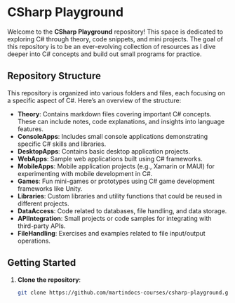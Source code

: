 # CSharp Playground

Welcome to the **CSharp Playground** repository! This space is dedicated to exploring C# through theory, code snippets, and mini projects. The goal of this repository is to be an ever-evolving collection of resources as I dive deeper into C# concepts and build out small programs for practice.

## Repository Structure

This repository is organized into various folders and files, each focusing on a specific aspect of C#. Here’s an overview of the structure:

- **Theory**: Contains markdown files covering important C# concepts. These can include notes, code explanations, and insights into language features.
- **ConsoleApps**: Includes small console applications demonstrating specific C# skills and libraries.
- **DesktopApps**: Contains basic desktop application projects.
- **WebApps**: Sample web applications built using C# frameworks.
- **MobileApps**: Mobile application projects (e.g., Xamarin or MAUI) for experimenting with mobile development in C#.
- **Games**: Fun mini-games or prototypes using C# game development frameworks like Unity.
- **Libraries**: Custom libraries and utility functions that could be reused in different projects.
- **DataAccess**: Code related to databases, file handling, and data storage.
- **APIIntegration**: Small projects or code samples for integrating with third-party APIs.
- **FileHandling**: Exercises and examples related to file input/output operations.

## Getting Started

1. **Clone the repository**:
   ```bash
   git clone https://github.com/martindocs-courses/csharp-playground.git
